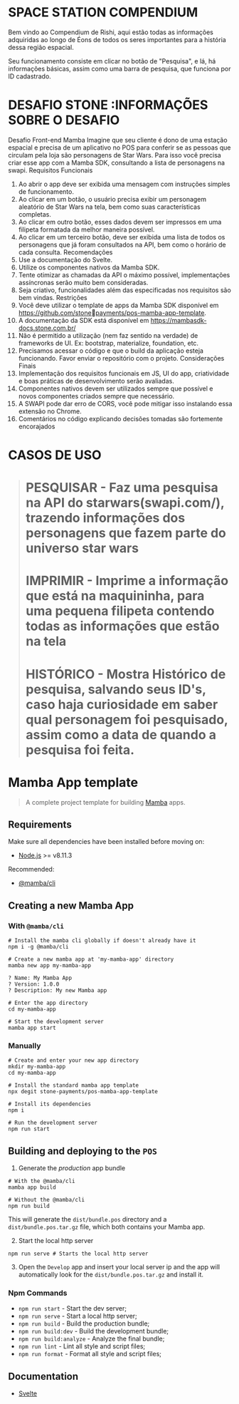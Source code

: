 

# SPACE STATION COMPENDIUM
  Bem vindo ao Compendium de Rishi, aqui estão todas as informações adquiridas
  ao longo de Éons de todos os seres importantes para a história dessa região
  espacial.
  
  Seu funcionamento consiste em clicar no botão de "Pesquisa", e lá, há
  informações básicas, assim como uma barra de pesquisa, que funciona por ID
  cadastrado.
  

# DESAFIO STONE :INFORMAÇÕES SOBRE O DESAFIO
Desafio Front-end Mamba
Imagine que seu cliente é dono de uma estação espacial e precisa de um aplicativo no POS para conferir se
as pessoas que circulam pela loja são personagens de Star Wars.
Para isso você precisa criar esse app com a Mamba SDK, consultando a lista de personagens na swapi.
Requisitos Funcionais
1. Ao abrir o app deve ser exibida uma mensagem com instruções simples de funcionamento.
2. Ao clicar em um botão, o usuário precisa exibir um personagem aleatório de Star Wars na tela, bem
como suas características completas.
3. Ao clicar em outro botão, esses dados devem ser impressos em uma filipeta formatada da melhor
maneira possível.
4. Ao clicar em um terceiro botão, deve ser exibida uma lista de todos os personagens que já foram
consultados na API, bem como o horário de cada consulta.
Recomendações
1. Use a documentação do Svelte.
2. Utilize os componentes nativos da Mamba SDK.
3. Tente otimizar as chamadas da API o máximo possível, implementações assíncronas serão muito bem
consideradas.
4. Seja criativo, funcionalidades além das especificadas nos requisitos são bem vindas.
Restrições
1. Você deve utilizar o template de apps da Mamba SDK disponível em https://github.com/stonepayments/pos-mamba-app-template.
2. A documentação da SDK está disponível em https://mambasdk-docs.stone.com.br/
3. Não é permitido a utilização (nem faz sentido na verdade) de frameworks de UI. Ex: bootstrap,
materialize, foundation, etc.
4. Precisamos acessar o código e que o build da aplicação esteja funcionando. Favor enviar o repositório
com o projeto.
Considerações Finais
1. Implementação dos requisitos funcionais em JS, UI do app, criatividade e boas práticas de
desenvolvimento serão avaliadas.
2. Componentes nativos devem ser utilizados sempre que possível e novos componentes criados
sempre que necessário.
3. A SWAPI pode dar erro de CORS, você pode mitigar isso instalando essa extensão no Chrome.
4. Comentários no código explicando decisões tomadas são fortemente encorajados

# CASOS DE USO
> # PESQUISAR - Faz uma pesquisa na API do starwars(swapi.com/), trazendo informações dos personagens que fazem parte do universo star wars
> # IMPRIMIR - Imprime a informação que está na maquininha, para uma pequena filipeta contendo todas as informações que estão na tela
> # HISTÓRICO - Mostra Histórico de pesquisa, salvando seus ID's, caso haja curiosidade em saber qual personagem foi pesquisado, assim como a data de quando a pesquisa foi feita.

# Mamba App template

> A complete project template for building [Mamba](https://github.com/stone-payments/pos-mamba-sdk-docs) apps.

## Requirements

Make sure all dependencies have been installed before moving on:

- [Node.js](http://nodejs.org/) >= v8.11.3

Recommended:

- [@mamba/cli](https://www.npmjs.com/package/@mamba/cli)

## Creating a new Mamba App

### With `@mamba/cli`

```shell
# Install the mamba cli globally if doesn't already have it
npm i -g @mamba/cli

# Create a new mamba app at 'my-mamba-app' directory
mamba new app my-mamba-app

? Name: My Mamba App
? Version: 1.0.0
? Description: My new Mamba app

# Enter the app directory
cd my-mamba-app

# Start the development server
mamba app start
```

### Manually

```shell
# Create and enter your new app directory
mkdir my-mamba-app
cd my-mamba-app

# Install the standard mamba app template
npx degit stone-payments/pos-mamba-app-template

# Install its dependencies
npm i

# Run the development server
npm run start
```

## Building and deploying to the `POS`

1. Generate the *production* app bundle

```shell
# With the @mamba/cli
mamba app build

# Without the @mamba/cli
npm run build
```

This will generate the `dist/bundle.pos` directory and a `dist/bundle.pos.tar.gz` file, which both contains your Mamba app.

2. Start the local http server

```shell
npm run serve # Starts the local http server
```

3. Open the `Develop` app and insert your local server ip and the app will automatically look for the `dist/bundle.pos.tar.gz` and install it.

### Npm Commands

- `npm run start` - Start the dev server;
- `npm run serve` - Start a local http server;
- `npm run build` - Build the production bundle;
- `npm run build:dev` - Build the development bundle;
- `npm run build:analyze` - Analyze the final bundle;
- `npm run lint` - Lint all style and script files;
- `npm run format` - Format all style and script files;

## Documentation

- [Svelte](https://svelte.technology/guide)
